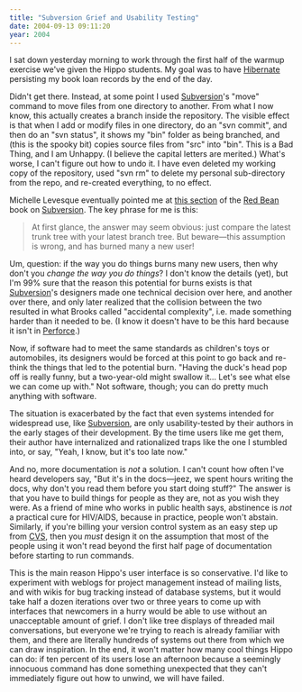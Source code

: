 ```yaml
---
title: "Subversion Grief and Usability Testing"
date: 2004-09-13 09:11:20
year: 2004
---
```

<p>I sat down yesterday morning to work through the first half of the warmup exercise we've given the Hippo students.  My goal was to have <a href="http://www.hibernate.org">Hibernate</a> persisting my book loan records by the end of the day.</p>

<p>Didn't get there.  Instead, at some point I used <a href="http://subversion.tigris.org">Subversion</a>'s "move" command to move files from one directory to another.  From what I now know, this actually creates a branch inside the repository.  The visible effect is that when I add or modify files in one directory, do an "svn commit", and then do an "svn status", it shows my "bin" folder as being branched, and (this is the spooky bit) copies source files from "src" into "bin".  This is a Bad Thing, and I am Unhappy.  (I believe the capital letters are merited.)  What's worse, I can't figure out how to undo it.  I have even deleted my working copy of the repository, used "svn rm" to delete my personal sub-directory from the repo, and re-created everything, to no effect.</p>

<p>Michelle Levesque eventually pointed me at <a href="http://svnbook.red-bean.com/svnbook/ch04s04.html">this section</a> of the <a href="http://svnbook.red-bean.com/">Red Bean</a> book on <a href="http://subversion.tigris.org">Subversion</a>.  The key phrase for me is this:</p>

<blockquote>At first glance, the answer may seem obvious: just compare the latest trunk tree with your latest branch tree. But beware—this assumption is wrong, and has burned many a new user!</blockquote>

<p>Um, question: if the way you do things burns many new users, then why don't you <em>change the way you do things</em>?  I don't know the details (yet), but I'm 99% sure that the reason this potential for burns exists is that <a href="http://subversion.tigris.org">Subversion</a>'s designers made one technical decision over here, and another over there, and only later realized that the collision between the two resulted in what Brooks called "accidental complexity", i.e. made something harder than it needed to be.  (I know it doesn't have to be this hard because it isn't in <a href="http://www.perforce.com">Perforce</a>.)</p>

<p>Now, if software had to meet the same standards as children's toys or automobiles, its designers would be forced at this point to go back and re-think the things that led to the potential burn.  "Having the duck's head pop off is really funny, but a two-year-old might swallow it... Let's see what else we can come up with."  Not software, though; you can do pretty much anything with software.</p>

<p>The situation is exacerbated by the fact that even systems intended for widespread use, like <a href="http://subversion.tigris.org">Subversion</a>, are only usability-tested by their authors in the early stages of their development.  By the time users like me get them, their author have internalized and rationalized traps like the one I stumbled into, or say, "Yeah, I know, but it's too late now."</p>

<p>And no, more documentation is <em>not</em> a solution. I can't count how often I've heard developers say, "But it's in the docs—jeez, we spent hours writing the docs, why don't you read them before you start doing stuff?"  The answer is that you have to build things for people as they are, not as you wish they were.  As a friend of mine who works in public health says, abstinence is <em>not</em> a practical cure for HIV/AIDS, because in practice, people won't abstain.  Similarly, if you're billing your version control system as an easy step up from <a href="http://www.cvshome.org">CVS</a>, then you <em>must</em> design it on the assumption that most of the people using it won't read beyond the first half page of documentation before starting to run commands.</p>

<p>This is the main reason Hippo's user interface is so conservative.  I'd like to experiment with weblogs for project management instead of mailing lists, and with wikis for bug tracking instead of database systems, but it would take half a dozen iterations over two or three years to come up with interfaces that newcomers in a hurry would be able to use without an unacceptable amount of grief.  I don't like tree displays of threaded mail conversations, but everyone we're trying to reach is already familiar with them, and there are literally hundreds of systems out there from which we can draw inspiration.  In the end, it won't matter how many cool things Hippo can do: if ten percent of its users lose an afternoon because a seemingly innocuous command has done something unexpected that they can't immediately figure out how to unwind, we will have failed.</p>
